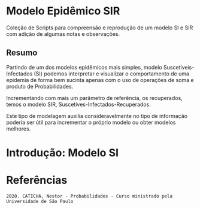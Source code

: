 # Modelo Epidêmico SIR

Coleção de Scripts para compreensão e reprodução de um modelo SI e SIR com adição de algumas notas e observações.


## Resumo
Partindo de um dos modelos epidêmicos mais simples, modelo Suscetíveis-Infectados (SI) podemos interpretar e visualizar o comportamento de uma epidemia de forma bem sucinta apenas com o uso de operações de soma e produto de Probabilidades.



Incrementando com mais um parâmetro de referência, os recuperados, temos o modelo SIR, Suscetíves-Infectados-Recuperados.

Este tipo de modelagem auxilia consideravelmente no tipo de informação poderia ser útil para incrementar o próprio modelo ou obter modelos melhores.


# Introdução: Modelo SI






# Referências
```
2020. CATICHA, Nestor - Probabilidades - Curso ministrado pela Universidade de São Paulo
```
